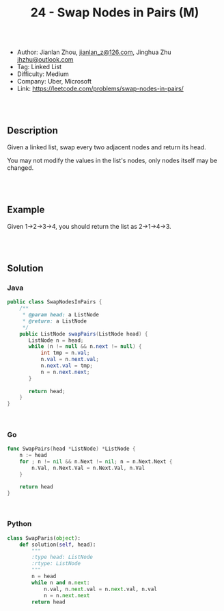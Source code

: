 # <center>24 - Swap Nodes in Pairs (M)</center> 



<br></br>

* Author: Jianlan Zhou, <jianlan_z@126.com>, Jinghua Zhu <jhzhu@outlook.com>
* Tag: Linked List
* Difficulty: Medium
* Company: Uber, Microsoft
* Link: https://leetcode.com/problems/swap-nodes-in-pairs/

<br></br>



## Description
Given a linked list, swap every two adjacent nodes and return its head.

You may not modify the values in the list's nodes, only nodes itself may be changed.

<br></br>



## Example
Given 1->2->3->4, you should return the list as 2->1->4->3.

<br></br>



## Solution
### Java
```java
public class SwapNodesInPairs {
	/**
     * @param head: a ListNode
     * @return: a ListNode
     */
    public ListNode swapPairs(ListNode head) {
       ListNode n = head;
       while (n != null && n.next != null) {
           int tmp = n.val;
           n.val = n.next.val;
           n.next.val = tmp;
           n = n.next.next;
       }
       
       return head;
    }
}
```

<br>


### Go
```go
func SwapPairs(head *ListNode) *ListNode {
	n := head
	for ; n != nil && n.Next != nil; n = n.Next.Next {
		n.Val, n.Next.Val = n.Next.Val, n.Val
	}

	return head
}
```

<br>


### Python
```python
class SwapParis(object):
    def solution(self, head):
        """
        :type head: ListNode
        :rtype: ListNode
        """
        n = head
        while n and n.next:
            n.val, n.next.val = n.next.val, n.val
            n = n.next.next
        return head
```